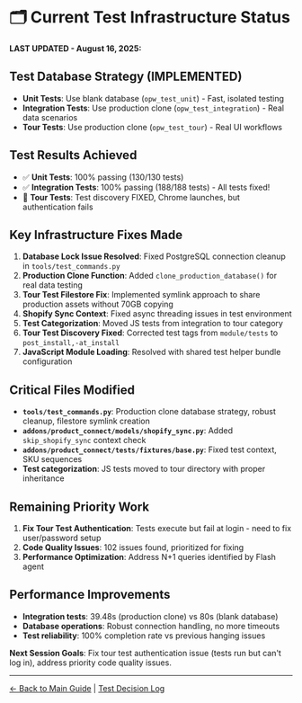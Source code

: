 # 🗂️ Current Test Infrastructure Status

**LAST UPDATED - August 16, 2025:**

## Test Database Strategy (IMPLEMENTED)

- **Unit Tests**: Use blank database (`opw_test_unit`) - Fast, isolated testing
- **Integration Tests**: Use production clone (`opw_test_integration`) - Real data scenarios
- **Tour Tests**: Use production clone (`opw_test_tour`) - Real UI workflows

## Test Results Achieved

- ✅ **Unit Tests**: 100% passing (130/130 tests)
- ✅ **Integration Tests**: 100% passing (188/188 tests) - All tests fixed!
- 🔴 **Tour Tests**: Test discovery FIXED, Chrome launches, but authentication fails

## Key Infrastructure Fixes Made

1. **Database Lock Issue Resolved**: Fixed PostgreSQL connection cleanup in `tools/test_commands.py`
2. **Production Clone Function**: Added `clone_production_database()` for real data testing
3. **Tour Test Filestore Fix**: Implemented symlink approach to share production assets without 70GB copying
4. **Shopify Sync Context**: Fixed async threading issues in test environment
5. **Test Categorization**: Moved JS tests from integration to tour category
6. **Tour Test Discovery Fixed**: Corrected test tags from `module/tests` to `post_install,-at_install`
7. **JavaScript Module Loading**: Resolved with shared test helper bundle configuration

## Critical Files Modified

- **`tools/test_commands.py`**: Production clone database strategy, robust cleanup, filestore symlink creation
- **`addons/product_connect/models/shopify_sync.py`**: Added `skip_shopify_sync` context check
- **`addons/product_connect/tests/fixtures/base.py`**: Fixed test context, SKU sequences
- **Test categorization**: JS tests moved to tour directory with proper inheritance

## Remaining Priority Work

1. **Fix Tour Test Authentication**: Tests execute but fail at login - need to fix user/password setup
2. **Code Quality Issues**: 102 issues found, prioritized for fixing
3. **Performance Optimization**: Address N+1 queries identified by Flash agent

## Performance Improvements

- **Integration tests**: 39.48s (production clone) vs 80s (blank database)
- **Database operations**: Robust connection handling, no more timeouts
- **Test reliability**: 100% completion rate vs previous hanging issues

**Next Session Goals**: Fix tour test authentication issue (tests run but can't log in), address priority code quality
issues.

---
[← Back to Main Guide](/CLAUDE.md) | [Test Decision Log](TEST_TAG_DECISION_2025-01-27.md)